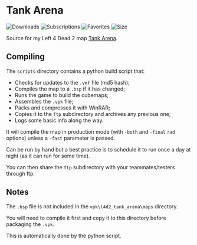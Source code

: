 # Tank Arena

![Downloads](https://img.shields.io/steam/downloads/306083806)
![Subscriptions](https://img.shields.io/steam/subscriptions/306083806)
![Favorites](https://img.shields.io/steam/favorites/306083806)
![Size](https://img.shields.io/steam/size/306083806)

Source for my Left 4 Dead 2 map [Tank Arena](https://steamcommunity.com/sharedfiles/filedetails/?id=306083806).

## Compiling

The `scripts` directory contains a python build script that:
* Checks for updates to the `.vmf` file (md5 hash);
* Compiles the map to a `.bsp` if it has changed;
* Runs the game to build the cubemaps;
* Assembles the `.vpk` file;
* Packs and compresses it with WinRAR;
* Copies it to the `ftp` subdirectory and archives any previous one;
* Logs some basic info along the way.

It will compile the map in production mode (with `-both` and `-final` `rad` options) unless a `-fast` parameter is passed.

Can be run by hand but a best practice is to schedule it to run once a day at night (as it can run for some time).

You can then share the `ftp` subdirectory with your teammates/testers through ftp.

## Notes

The `.bsp` file is not included in the `vpk\l4d2_tank_arena\maps` directory.

You will need to compile it first and copy it to this directory before packaging the `.vpk`.

This is automatically done by the python script.
